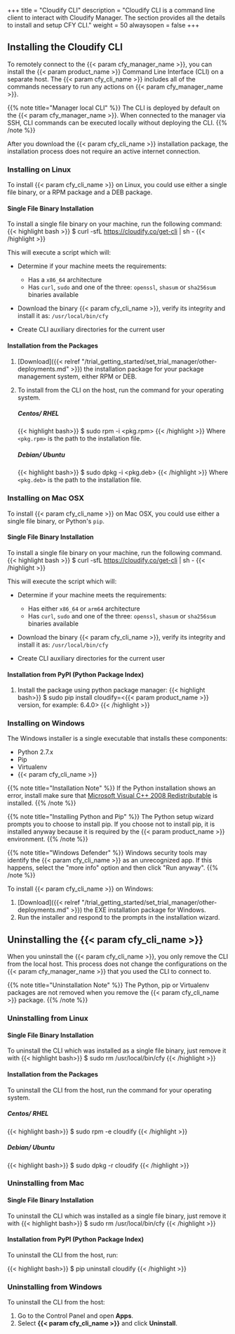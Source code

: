 +++
title = "Cloudify CLI"
description = "Cloudify CLI is a command line client to interact with Cloudify Manager. The section provides all the details to install and setup CFY CLI."
weight = 50
alwaysopen = false
+++

## Installing the Cloudify CLI

To remotely connect to the {{< param cfy_manager_name >}}, you can install the {{< param product_name >}} Command Line Interface (CLI) on a separate host. The {{< param cfy_cli_name >}} includes all of the commands necessary to run any actions on {{< param cfy_manager_name >}}.

{{% note title="Manager local CLI" %}}
The CLI is deployed by default on the {{< param cfy_manager_name >}}. When connected to the manager via SSH, CLI commands can be executed locally without deploying the CLI.
{{% /note %}}

After you download the {{< param cfy_cli_name >}} installation package, the installation process does not require an active internet connection.

### Installing on Linux

To install {{< param cfy_cli_name >}} on Linux, you could use either a single file binary, or a RPM package and a DEB package.

#### Single File Binary Installation
To install a single file binary on your machine, run the following command:
{{< highlight bash >}}
$ curl -sfL https://cloudify.co/get-cli | sh -
{{< /highlight >}}

This will execute a script which will:

  * Determine if your machine meets the requirements:

    - Has a `x86_64` architecture
    - Has `curl`, `sudo` and one of the three: `openssl`, `shasum` or `sha256sum` binaries available

  * Download the binary {{< param cfy_cli_name >}}, verify its integrity and install it as:
    `/usr/local/bin/cfy`
  * Create CLI auxiliary directories for the current user

#### Installation from the Packages

1. [Download]({{< relref "/trial_getting_started/set_trial_manager/other-deployments.md" >}}) the installation package for your package management system, either RPM or DEB.
2. To install from the CLI on the host, run the command for your operating system.

    ##### Centos/ RHEL
    {{< highlight bash>}}
    $ sudo rpm -i <pkg.rpm>
    {{< /highlight >}}
    Where `<pkg.rpm>` is the path to the installation file.

    ##### Debian/ Ubuntu
    {{< highlight bash>}}
    $ sudo dpkg -i <pkg.deb>
    {{< /highlight >}}
    Where `<pkg.deb>` is the path to the installation file.

### Installing on Mac OSX

To install {{< param cfy_cli_name >}} on Mac OSX, you could use either a single file binary, or
Python's `pip`.

#### Single File Binary Installation
To install a single file binary on your machine, run the following command.
{{< highlight bash >}}
$ curl -sfL https://cloudify.co/get-cli | sh -
{{< /highlight >}}

This will execute the script which will:

  * Determine if your machine meets the requirements:

    - Has either `x86_64` or `arm64` architecture
    - Has `curl`, `sudo` and one of the three: `openssl`, `shasum` or `sha256sum` binaries available

  * Download the binary {{< param cfy_cli_name >}}, verify its integrity and install it as:
    `/usr/local/bin/cfy`
  * Create CLI auxiliary directories for the current user

#### Installation from PyPI (Python Package Index)

1. Install the package using python package manager:
    {{< highlight bash>}}
    $ sudo pip install cloudify=<{{< param product_name >}} version, for example: 6.4.0>
    {{< /highlight >}}

### Installing on Windows

The Windows installer is a single executable that installs these components:

* Python 2.7.x
* Pip
* Virtualenv
* {{< param cfy_cli_name >}}

{{% note title="Installation Note" %}}
If the Python installation shows an error, install make sure that [Microsoft Visual C++ 2008 Redistributable](https://www.microsoft.com/en-us/download/details.aspx?id=29) is installed.
{{% /note %}}

{{% note title="Installing Python and Pip" %}}
The Python setup wizard prompts you to choose to install pip. If you choose not to install pip, it is installed anyway because it is required by the {{< param product_name >}} environment.
{{% /note %}}

{{% note title="Windows Defender" %}}
Windows security tools may identify the {{< param cfy_cli_name >}} as an unrecognized app. If this happens, select the "more info" option and then click "Run anyway".
{{% /note %}}

To install {{< param cfy_cli_name >}} on Windows:

1. [Download]({{< relref "/trial_getting_started/set_trial_manager/other-deployments.md" >}}) the EXE installation package for Windows.
2. Run the installer and respond to the prompts in the installation wizard.

## Uninstalling the {{< param cfy_cli_name >}}

When you uninstall the {{< param cfy_cli_name >}}, you only remove the CLI from the local host. This process does not change the configurations on the {{< param cfy_manager_name >}} that you used the CLI to connect to.

{{% note title="Uninstallation Note" %}}
The Python, pip or Virtualenv packages are not removed when you remove the {{< param cfy_cli_name >}} package.
{{% /note %}}

### Uninstalling from Linux

#### Single File Binary Installation

To uninstall the CLI which was installed as a single file binary, just remove it with
{{< highlight bash>}}
$ sudo rm /usr/local/bin/cfy
{{< /highlight >}}

#### Installation from the Packages

To uninstall the CLI from the host, run the command for your operating system.

##### Centos/ RHEL
{{< highlight bash>}}
$ sudo rpm -e cloudify
{{< /highlight >}}

##### Debian/ Ubuntu
{{< highlight bash>}}
$ sudo dpkg -r cloudify
{{< /highlight >}}

### Uninstalling from Mac

#### Single File Binary Installation

To uninstall the CLI which was installed as a single file binary, just remove it with
{{< highlight bash>}}
$ sudo rm /usr/local/bin/cfy
{{< /highlight >}}

#### Installation from PyPI (Python Package Index)

To uninstall the CLI from the host, run:

{{< highlight bash>}}
$ pip uninstall cloudify
{{< /highlight >}}

### Uninstalling from Windows

To uninstall the CLI from the host:

1. Go to the Control Panel and open **Apps**.
1. Select **{{< param cfy_cli_name >}}** and click **Uninstall**.
